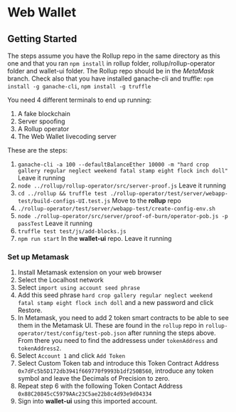 # Web Wallet

## Getting Started

The steps assume you have the Rollup repo in the same directory as this one and that you ran `npm install` in rollup folder, rollup/rollup-operator folder and wallet-ui folder. The Rollup repo should be in the *MetaMask* branch. Check also that you have installed ganache-cli and truffle: `npm install -g ganache-cli`, `npm install -g truffle` 

You need 4 different terminals to end up running:

1. A fake blockchain
2. Server spoofing
3. A Rollup operator
4. The Web Wallet livecoding server

These are the steps:

1. `ganache-cli -a 100 --defaultBalanceEther 10000 -m "hard crop gallery regular neglect weekend fatal stamp eight flock inch doll"` Leave it running
2. `node ../rollup/rollup-operator/src/server-proof.js` Leave it running
3. `cd ../rollup && truffle test ./rollup-operator/test/server/webapp-test/build-configs-UI.test.js` Move to the **rollup** repo
4. `./rollup-operator/test/server/webapp-test/create-config-env.sh`
5. `node ./rollup-operator/src/server/proof-of-burn/operator-pob.js -p passTest` Leave it running
6. `truffle test test/js/add-blocks.js` 
7. `npm run start` In the **wallet-ui** repo. Leave it running

### Set up Metamask

1. Install Metamask extension on your web browser
2. Select the Localhost network
3. Select `import using account seed phrase`
4. Add this seed phrase `hard crop gallery regular neglect weekend fatal stamp eight flock inch doll` and a new password and click Restore.
5. In Metamask, you need to add 2 token smart contracts to be able to see them in the Metamask UI. These are found in the `rollup` repo in `rollup-operator/test/config/test-pob.json` after running the steps above. From there you need to find the addressess under `tokenAddress` and `tokenAddress2`.
6. Select `Account 1` and click `Add Token`
7. Select Custom Token tab and introduce this Token Contract Address `0x7dFc5b5D172db3941f669770f9993b1df250B560`, introduce any token symbol and leave the Decimals of Precision to zero.
8. Repeat step 6 with the following Token Contact Address `0x88C20845cC5979AAc23C5ae22b8c4d93e9d04334`
9. Sign into **wallet-ui** using this imported account.



